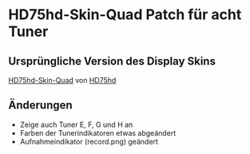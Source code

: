 # HD75hd-Skin-Quad Patch für acht Tuner

## Ursprüngliche Version des Display Skins

[HD75hd-Skin-Quad](https://www.opena.tv/gigablue-quad-plus/17695-lcd-skin-version-hd75hd.html) von
[HD75hd](https://www.opena.tv/members/21203.html)

## Änderungen

- Zeige auch Tuner E, F, G und H an
- Farben der Tunerindikatoren etwas abgeändert
- Aufnahmeindikator (record.png) geändert
